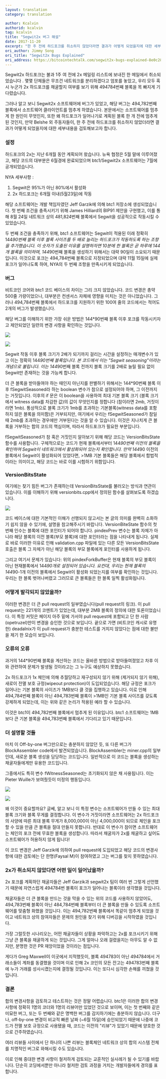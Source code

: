 ```yaml
---
layout: translation
category: translation

author: Kcalvin
authorid: kcalvin
tag: kcalvin
title: "Segwit2x 버그 해설"
date: 2017-11-20
excerpt: "한 주 전에 하드포크를 취소하지 않았더라면 결과가 어떻게 되었을지에 대한 세부내용을 검토해보고자 합니다."
ori_author: Jimmy Song
ori_title: "Segwit2x Bugs Explained"
ori_address: https://bitcointechtalk.com/segwit2x-bugs-explained-8e0c286124bc
---
```


Segwit2x 하드포크는 불과 1주 여 전에 2x 메일링 리스트에 보내진 한 메일에서 취소되었습니다 . 몇몇 단체들은 무조건 네트워크를 분리하겠다고 엄포를 놓았고, 우리 모두 혹시 누군가 2x 하드포크를 채굴할지 여부를 보기 위해 494784번째 블록을 목 빠지게 기다렸습니다.

그러나 알고 보니 Segwit2x 소프트웨어에 버그가 있었고, 해당 버그는 494,782번째 블록에서 소프트웨어 클라이언트를 멈추게 하였습니다. 본문에서는 소프트웨어를 멈추게 한 원인이 무엇인지, 또한 왜 하드포크가 일어나기로 계획된 블록 한 개 전에 멈추게 된 것인지, 만약 Belshe 외 주동자들이, 한 주 전에 하드포크를 취소하지 않았더라면 결과가 어떻게 되었을지에 대한 세부내용을 검토해보고자 합니다.

### 설정
하드포크의 2x는 지난 6개월 동안 계획되어 왔습니다. 뉴욕 협정은 5월 말에 이루어졌고, 해당 코드의 대부분은 6월경에 완료되었으며 btc1/Segwit2x 소프트웨어는 7월에 공개되었습니다.

NYA 세부사항 :

1. Segwit은 95%가 아닌 80%에서 활성화
2. 2x 하드포크는 6개월 이내(5월23일)에 작동

해당 소프트웨어는 개발 책임자였던 Jeff Garzik에 의해 btc1 저장소에 생성되었습니다. 첫 번째 조건을 충족시키기 위해 James Hilliard의 BIP91 제안을 구현했고, 이를 통해 8월 24일 네트워크 상의 481,824번째 블록에서 Segwit을 성공적으로 작동시킬 수 있었습니다.

두 번째 조건을 충족하기 위해, btc1 소프트웨어는 Segwit이 적용된 이래 정확히 144*90번째 블록 이후 블록 사이즈를 두 배로 늘리는 하드포크가 작동하도록 하는 조항을 추가했습니다. 이 숫자가 도출된 이유를 설명하자면 10분에 한 블록은 곧 하루에 144개 블록을 의미하며, 144*90번째 블록을 생성하기 위해서는 대략 90일이 소요되기 때문입니다. 이것으로 포크는 494,784번째 블록으로 지정되었으며 대략 11월 15일에 실제 포크가 일어나도록 하여, NYA의 두 번째 조항을 만족시키게 되었습니다.

### 버그

비트코인 코어와 btc1 코드 베이스의 차이는 그리 크지 않았습니다. 코드 변경은 총약 500줄 가량이었으나, 대부분은 컨센서스 자체에 영향을 미치는 것은 아니었습니다. 그러나 494,784번째 블록에서 하드포크를 지원하기 위한 100여 줄의 코드에서는 적어도 2개의 버그가 발생했습니다.

해당 버그를 이해하기 위한 가장 쉬운 방법은 144*90번째 블록 이후 포크를 작동시키자고 제안되었던 일련의 변경 사항을 확인하는 것입니다.

![](/asset/img/post/seg2-1.jpg)

![](/asset/img/post/seg2-2.jpg)

Segwit 작동 이후 블록 크기가 2배가 되기까지 걸리는 시간을 설정하는 매개변수가 있고 이는 정확히 144*90번째 블록입니다. 본 코드에서 이는 "Segwit seasoning"이라는 개념으로 불립니다. 이는 144*90번째 블록 전까지 블록 크기를 2배로 늘릴 필요 없이 Segwit만 존재하는 것을 가능케 합니다.

더 큰 블록을 받아들여야 하는 때인지 아닌지를 판별하기 위해서는 144*90번째 블록 이후 fSegwitSeasoned라 하는 boolean 변수가 참으로 설정되어야 하며, 그 이전까지는 거짓입니다. 이후의 if 문은 이 boolean을 사용하여 최대 기본 블록 크기 (블록 크기에서 witness data를 차감한 값)의 값이 무엇인지를 정합니다 (참이라면 2mb, 거짓이라면 1mb). 통상적으로 블록 크기가 1mb를 초과하는 기본블록(witness data를 포함하지 않은 블록을 의미함)은 거부되지만, 여기에서 우리는 fSegwitSeasoned가 참일 때 2mb를 초과하는 경우에만 거부된다는 것을 알 수 있습니다. 이것은 지나치게 큰 블록을 거부하는 합의 코드의 핵심이며, 따라서 하드포크가 필요한 부분입니다.

fSegwitSeasoned가 참 혹은 거짓인지 알아보기 위해 해당 코드는 VersionBitsState 함수를 사용합니다. 구체적으로는 코드가 현재 블록에서부터 144*90번째 이전의 블록을 확인하여 Segwit이 네트워크에서 활성화되어 있는지 확인합니다. 만약 144*90 이전의 블록에서 Segwit이 활성화되어 있었다면, >1MB 기본 블록들은 해당 블록에서 합법적이라는 의미이고, 해당 코드는 바로 이를 시험하기 위함입니다.

### VersionBitsState
여기에는 찾기 힘든 버그가 존재하는데 VersionBitsState를 불러오는 방식과 연관이 있습니다. 이를 이해하기 위해 versionbits.cpp에서 정의된 함수를 살펴보도록 하겠습니다.

![](/asset/img/post/seg2-3.jpg)

코드 베이스에 대한 기본적인 이해가 선행되지 않고서는 본 글의 의미를 완벽히 소화하기 쉽지 않을 수 있기에, 설명을 참고해주시기 바랍니다. VersionBiteState 함수의 첫 번째 인수는 블록에 대한 포인터가 되어야 합니다. pindexPrev 변수는 블록 자체가 아니라 해당 블록의 이전 블록(부모 블록)에 대한 포인터라는 점을 나타내게 됩니다. 실제로 바로 이러한 이유로 인해 validation.cpp 파일에 있는 다른 모든 VersionBitsState 호출은 블록 그 자체가 아닌 해당 블록의 부모 블록에게 포인터를 사용하게 됩니다.

그리고 여기서 문제가 있습니다: 위의 pindexForkBuffer은 현재 블록의 부모 블록이 아닌 현재블록에서 144*90개로 설정되어 있습니다. 요컨대, 우리는 현재 블록의 144*90-1개 이전의 블록에서 Segwit이 활성화 되었는지를 여부를 확인하는 것입니다. 우리는 한 블록 벗어나버렸고 그러므로 큰 블록들은 한 블록 일찍 활성화됩니다.

### 어떻게 발각되지 않았을까?
이러한 변경은 더 큰 pull request의 일부였습니다(pull request의 링크). 이 pull request는 221개의 코멘트가 있었는데, 대부분 2MB 블록의 정의에 대한 토론이었습니다. 이 특정 커밋은 페이지 아주 밑에 가서야 pull request에 포함되고 단 한 사람(opetruzel)만이 변경을 승인한 것으로 보입니다. 끝으로 가면 (비트코인 캐시로 유명한) deadalnix가 이 pull request가 충분한 테스트를 거치지 않았다는 점에 대한 불만을 제기 한 모습이 보입니다.

### 오류의 오류
과거의 144*90번째 블록을 계산하는 코드는 올바른 방법으로 받아들여졌었고 차후 이와 관련하여 문제가 발생될 것이라고는 그 누구도 예상하지 못했습니다.

2x 하드포크가 1x 체인에 의해 추월당하고 재구성되지 않기 위해 (제거되지 않기 위해), 새로이 전멸 보호 규정(wipeout protection)이 도입되었습니다. 해당 규정은 포크가 일어나는 기본 블록의 사이즈가 1MB보다 클 것을 집행하고 있습니다. 이로 인해 494,784번째 블록이 아닌 494,783번째 블록이 >1MB인 기본 블록 사이즈를 갖도록 강제하게 되었는데, 이는 위와 같은 논리가 적용된 예라 할 수 있습니다.

이것은 btc1이 494,782번째 블록에서 멈추게 된 이유입니다. btc1 소프트웨어는 1MB보다 큰 기본 블록을 494,783번째 블록에서 기다리고 있기 때문입니다.

### 더 설명할 것들
마치 이 Off-by-one 버그만으로는 충분하지 않았던 듯, 또 다른 버그가 BlockAssembler code에서 발견되었습니다. BlockAssembler는 miner.cpp의 일부인데, 새로운 블록 생성을 담당하는 코드입니다. 일반적으로 이 코드는 블록을 생성하는 채굴자들에게만 유용한 코드입니다.

그중에서도 특히 변수 fWitnessSeasoned는 초기화되지 않은 채 사용됩니다. 이는 Pieter Wuille가 보여줬듯이 미정의 행동입니다.

![](/asset/img/post/seg2-4.jpg)

![](/asset/img/post/seg2-5.jpg)

왜 이것이 중요할까요? 글쎄, 알고 보니 이 특정 변수는 소프트웨어가 만들 수 있는 최대 블록 크기와 블록 무게를 결정합니다. 이 변수가 거짓이라면 소프트웨어는 2x 하드포크의 사양에 따른 최대 블록 무게가 8,000,000이 아닌 4,000,000이 되므로 체인을 포크 할 수 있을 만큼 큰 블록을 절대 만들지 못합니다. 반대로 이 변수가 참이면 소프트웨어는 체인의 포크 전에 무효한 블록을 생성합니다. 따라서 채굴자가 2x를 채굴하고 싶어도 소프트웨어가 허용하지 않게 됩니다!

이 코드 변경은 Jeff Garzik에 의하여 pull request에 도입되었고 해당 코드의 변경사항에 대한 검토에는 단 한명(Faysal M)이 참여하였고 그는 버그를 찾지 못하였습니다.

### 2x가 취소되지 않았다면 어떤 일이 일어났을까?
2x 포크를 계획하던 채굴자들은 Jeff Garzik과 segwit2x 팀이 여러 번 그렇게 선언했기 때문에 자연스럽게 494784번 블록이 포크가 일어나는 블록이라 생각했을 것입니다.

채굴자들은 더 큰 블록을 만드는 것을 막을 수 있는 위의 코드를 사용하지 않았어도, 494,783번째 블록이 아닌 484,784번째 블록부터 더 큰 블록을 만들 수 있도록 소프트웨어를 맞춤형 화했을 것입니다. 이는 494,782번째 블록에서 똑같이 멈추게 되었을 것이고 네트워크 상의 참여자들은 문제의 원인을 찾기 위해 디버깅을 시작하였을 것입니다.

가장 그럴듯한 시나리오는, 어떤 채굴자들이 상황을 파악하고는 2x를 포크시키기 위해 그냥 큰 블록을 채굴하게 되는 것입니다. 그게 얼마나 오래 걸렸을지는 아무도 알 수 없지만, 분명한 것은 PR 재앙이었을 것이라는 점입니다.

게다가 Greg Maxwell이 이곳에서 지적했듯이, 블록 494783이 아닌 494784에서 거래소들이 계좌를 동결했을 것이며 이로 인해 2x 코인의 모든 잔고는 494783번째 블록에 누가 거래를 성사시켰는지에 결정될 것입니다. 이는 또다시 심각한 손해를 끼쳤을 것입니다.

### 결론
합의 변경사항을 검토하고 테스트하는 것은 정말 어렵습니다. btc1은 이러한 합의 변경사항에 정확히 1명의 코더와 1명의 리뷰어만 있었던 것으로 보이며, 이는 첫 번째와 같은 미묘한 버그, 또는 두 번째와 같은 명백한 버그를 감지하기에는 충분하지 않습니다. 더구나, off-by-one 변경이 비교적 빠른 날짜 (~6월 15일)에 승인되었기 때문에 나중에 코드가 전멸 보호 규정으로 사용됐을 때, 코드는 이전의 "리뷰"가 있었기 때문에 양호한 것으로 간주하였습니다.

여러 리뷰들 사이에서 단 하나의 나쁜 리뷰는 블록체인 네트워크 상의 합의 시스템 전체를 치명적인 버그로 와해시킬 수도 있습니다.

이로 인해 중대한 변경 사항이 철저하게 검토되는 교훈적인 실사례가 될 수 있기를 바랍니다. 단순히 코딩에서뿐만 아니라 철저한 검토 과정을 거치는 개발자들에게 경의를 표합니다.

